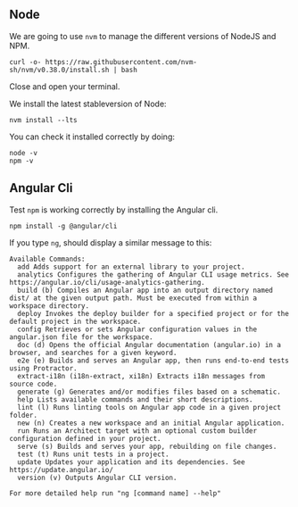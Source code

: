 ## Node

We are going to use `nvm` to manage the different versions of NodeJS and NPM.

```
curl -o- https://raw.githubusercontent.com/nvm-sh/nvm/v0.38.0/install.sh | bash
```

Close and open your terminal.

We install the latest stableversion of Node:

```
nvm install --lts
```

You can check it installed correctly by doing:

```
node -v
npm -v
```

## Angular Cli

Test `npm` is working correctly by installing the Angular cli.

```
npm install -g @angular/cli
```

If you type `ng`, should display a similar message to this:
```
Available Commands:
  add Adds support for an external library to your project.
  analytics Configures the gathering of Angular CLI usage metrics. See https://angular.io/cli/usage-analytics-gathering.
  build (b) Compiles an Angular app into an output directory named dist/ at the given output path. Must be executed from within a workspace directory.
  deploy Invokes the deploy builder for a specified project or for the default project in the workspace.
  config Retrieves or sets Angular configuration values in the angular.json file for the workspace.
  doc (d) Opens the official Angular documentation (angular.io) in a browser, and searches for a given keyword.
  e2e (e) Builds and serves an Angular app, then runs end-to-end tests using Protractor.
  extract-i18n (i18n-extract, xi18n) Extracts i18n messages from source code.
  generate (g) Generates and/or modifies files based on a schematic.
  help Lists available commands and their short descriptions.
  lint (l) Runs linting tools on Angular app code in a given project folder.
  new (n) Creates a new workspace and an initial Angular application.
  run Runs an Architect target with an optional custom builder configuration defined in your project.
  serve (s) Builds and serves your app, rebuilding on file changes.
  test (t) Runs unit tests in a project.
  update Updates your application and its dependencies. See https://update.angular.io/
  version (v) Outputs Angular CLI version.

For more detailed help run "ng [command name] --help"
```
